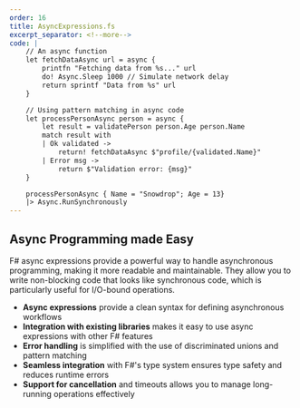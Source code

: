 ```yaml
---
order: 16
title: AsyncExpressions.fs
excerpt_separator: <!--more-->
code: |
    // An async function
    let fetchDataAsync url = async {
        printfn "Fetching data from %s..." url
        do! Async.Sleep 1000 // Simulate network delay
        return sprintf "Data from %s" url
    }

    // Using pattern matching in async code
    let processPersonAsync person = async {
        let result = validatePerson person.Age person.Name
        match result with
        | Ok validated ->
            return! fetchDataAsync $"profile/{validated.Name}"
        | Error msg ->
            return $"Validation error: {msg}"
    }

    processPersonAsync { Name = "Snowdrop"; Age = 13}
    |> Async.RunSynchronously
---
```

## Async Programming made Easy

F# async expressions provide a powerful way to handle asynchronous programming, making it more readable and maintainable. They allow you to write non-blocking code that looks like synchronous code, which is particularly useful for I/O-bound operations.
<!--more-->
- **Async expressions** provide a clean syntax for defining asynchronous workflows
- **Integration with existing libraries** makes it easy to use async expressions with other F# features
- **Error handling** is simplified with the use of discriminated unions and pattern matching
- **Seamless integration** with F#'s type system ensures type safety and reduces runtime errors
- **Support for cancellation** and timeouts allows you to manage long-running operations effectively